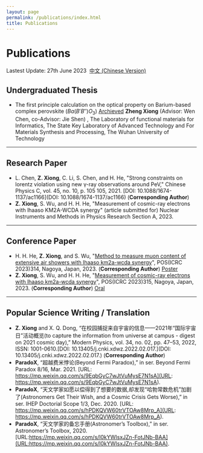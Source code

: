 ```yaml
---
layout: page
permalink: /publications/index.html
title: Publications
---
```

# Publications

Lastest Update: 27th June 2023&nbsp;  [中文 (Chinese Version)](https://easel7.github.io/publications-zh/)

## Undergraduated Thesis

- The first principle calculation on the optical property on Barium-based complex perovskite ($Ba(B'B'')O_{3}$) [Archieved](https://github.com/easel7/easel7.github.io/blob/main/mypaper/thesis/BEng_Thesis.pdf) **Zheng Xiong** (Advisor: Wen Chen, co-Advisor: Jie Shen) , The Laboratory of functional materials for Informatics, The State Key Laboratory of Advanced Technology and For Materials Synthesis and Processing, The Wuhan University of Technology

---

## Research Paper

- L. Chen, **Z. Xiong**, C. Li, S. Chen, and H. He, "Strong constraints on lorentz violation using new γ-ray observations around PeV," Chinese Physics C, vol. 45, no. 10, p. 105 105, 2021. [DOI: 10.1088/1674-1137/ac1166](DOI: 10.1088/1674-1137/ac1166) (**Corresponding Author**)
- **Z. Xiong**, S. Wu, and H. H. He, "Measurement of cosmic-ray electrons with lhaaso KM2A-WCDA synergy" (article submitted for) Nuclear Instruments and Methods in Physics Research Section A, 2023.

---

## Conference Paper

- H. H. He, **Z. Xiong**, and S. Wu, "[Method to measure muon content of extensive air showers with lhaaso km2a-wcda synergy](https://easel7.github.io/blob/main/mypaper/conference/ICRC2023_314.pdf)", POS(ICRC 2023)314, Nagoya, Japan, 2023. (**Corresponding Author**) [Poster](https://easel7.github.io/blob/main/mypaper/slides/Nagoya_Poster.pdf)
- **Z. Xiong**, S. Wu, and H. H. He, "[Measurement of cosmic-ray electrons with lhaaso km2a-wcda synergy](https://easel7.github.io/blob/main/mypaper/conference/ICRC2023_315.pdf)", POS(ICRC 2023)315,  Nagoya, Japan, 2023. (**Corresponding Author**) [Oral](https://easel7.github.io/blob/main/mypaper/slides/Nagoya_Oral.pdf)

---

## Popular Science Writing / Translation

- **Z. Xiong** and X. Q. Dong, “在校园捕捉来自宇宙的信息——2021年“国际宇宙日”活动概览(to
  capture the information from universe at campus - digest on 2021 cosmic day),” Modern Physics, vol. 34, no. 02, pp. 47–53, 2022, ISSN: 1001-0610.[DOI: 10.13405/j.cnki.xdwz.2022.02.017.](DOI: 10.13405/j.cnki.xdwz.2022.02.017.) (**Corresponding Author**)
- **ParadoX**, “超越费米悖论(Beyond Fermi Paradox),” in ser. Beyond Fermi Paradox 8/16, Mar. 2021. [URL: https://mp.weixin.qq.com/s/9EqbGyC7wJtVuMysE7N1sA](URL: https://mp.weixin.qq.com/s/9EqbGyC7wJtVuMysE7N1sA).
- **ParadoX**, “天文学家如愿以偿得到了想要的数据,却发现“哈勃常数危机”加剧了(Astronomers Get Their Wish, and a Cosmic Crisis Gets Worse),” in ser. IHEP Doctorial Scope 1/3, Dec. 2020. [URL: https://mp.weixin.qq.com/s/hPDKQVW60trVTOAw8Mrp_A](URL: https://mp.weixin.qq.com/s/hPDKQVW60trVTOAw8Mrp_A).
- **ParadoX**, “天文学家的备忘手册(Astronomer’s Toolbox),” in ser. Astronomer’s Toolbox, 2020. [URL:https://mp.weixin.qq.com/s/l0kYWIsxJZn-FotJNb-BAA](URL:https://mp.weixin.qq.com/s/l0kYWIsxJZn-FotJNb-BAA).
